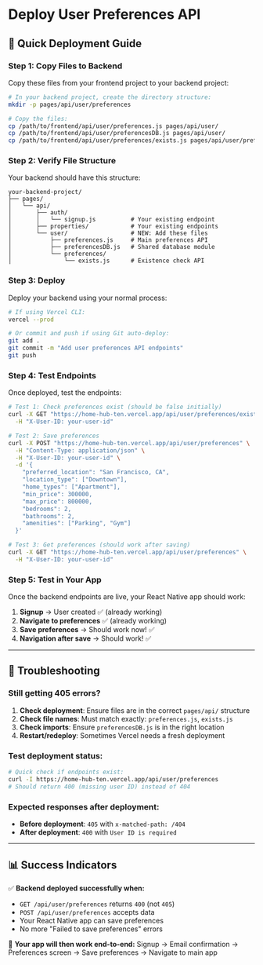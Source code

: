 # Deploy User Preferences API

## 🚀 Quick Deployment Guide

### Step 1: Copy Files to Backend

Copy these files from your frontend project to your backend project:

```bash
# In your backend project, create the directory structure:
mkdir -p pages/api/user/preferences

# Copy the files:
cp /path/to/frontend/api/user/preferences.js pages/api/user/
cp /path/to/frontend/api/user/preferencesDB.js pages/api/user/
cp /path/to/frontend/api/user/preferences/exists.js pages/api/user/preferences/
```

### Step 2: Verify File Structure

Your backend should have this structure:

```
your-backend-project/
├── pages/
│   └── api/
│       ├── auth/
│       │   └── signup.js          # Your existing endpoint
│       ├── properties/            # Your existing endpoints
│       └── user/                  # NEW: Add these files
│           ├── preferences.js     # Main preferences API
│           ├── preferencesDB.js   # Shared database module
│           └── preferences/
│               └── exists.js      # Existence check API
```

### Step 3: Deploy

Deploy your backend using your normal process:

```bash
# If using Vercel CLI:
vercel --prod

# Or commit and push if using Git auto-deploy:
git add .
git commit -m "Add user preferences API endpoints"
git push
```

### Step 4: Test Endpoints

Once deployed, test the endpoints:

```bash
# Test 1: Check preferences exist (should be false initially)
curl -X GET "https://home-hub-ten.vercel.app/api/user/preferences/exists" \
  -H "X-User-ID: your-user-id"

# Test 2: Save preferences
curl -X POST "https://home-hub-ten.vercel.app/api/user/preferences" \
  -H "Content-Type: application/json" \
  -H "X-User-ID: your-user-id" \
  -d '{
    "preferred_location": "San Francisco, CA",
    "location_type": ["Downtown"],
    "home_types": ["Apartment"],
    "min_price": 300000,
    "max_price": 800000,
    "bedrooms": 2,
    "bathrooms": 2,
    "amenities": ["Parking", "Gym"]
  }'

# Test 3: Get preferences (should work after saving)
curl -X GET "https://home-hub-ten.vercel.app/api/user/preferences" \
  -H "X-User-ID: your-user-id"
```

### Step 5: Test in Your App

Once the backend endpoints are live, your React Native app should work:

1. **Signup** → User created ✅ (already working)
2. **Navigate to preferences** ✅ (already working)
3. **Save preferences** → Should work now! ✅
4. **Navigation after save** → Should work! ✅

---

## 🔧 Troubleshooting

### Still getting 405 errors?

1. **Check deployment**: Ensure files are in the correct `pages/api/` structure
2. **Check file names**: Must match exactly: `preferences.js`, `exists.js`
3. **Check imports**: Ensure `preferencesDB.js` is in the right location
4. **Restart/redeploy**: Sometimes Vercel needs a fresh deployment

### Test deployment status:

```bash
# Quick check if endpoints exist:
curl -I https://home-hub-ten.vercel.app/api/user/preferences
# Should return 400 (missing user ID) instead of 404
```

### Expected responses after deployment:

- **Before deployment**: `405` with `x-matched-path: /404` 
- **After deployment**: `400` with `User ID is required`

---

## 📊 Success Indicators

✅ **Backend deployed successfully when:**
- `GET /api/user/preferences` returns `400` (not `405`)
- `POST /api/user/preferences` accepts data
- Your React Native app can save preferences
- No more "Failed to save preferences" errors

🎉 **Your app will then work end-to-end:**
Signup → Email confirmation → Preferences screen → Save preferences → Navigate to main app 